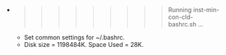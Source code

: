 * >>>>>>>>> Running inst-min-con-cld-bashrc.sh ...
  * Set common settings for ~/.bashrc.
  * Disk size = 1198484K. Space Used = 28K.
